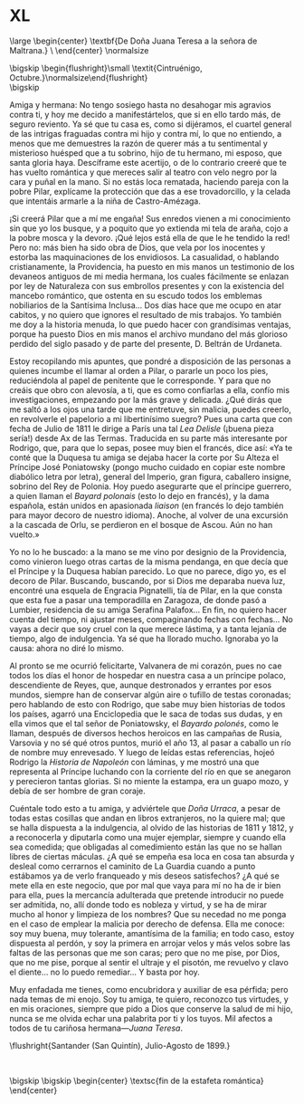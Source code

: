 # XL

<!--- 
<div> 
  <span style="margin:0 auto;text-indent:0;display:block;text-align:center;font-weight:bold;font-size:larger;">
                De Doña Juana Teresa a la señora de Maltrana.         <br />
  </span>
</div> 
<p> </p>
-->

\large
\begin{center}
\textbf{De Doña Juana Teresa a la señora de Maltrana.}                \\
\end{center}
\normalsize

<!--- 
<div>
  <span style="width:100%;display:block;text-align:right;"> 
                *Cintruénigo, Octubre.*
  </span>
</div>
<p> </p>
-->

\bigskip
\begin{flushright}\small \textit{Cintruénigo, Octubre.}\normalsize\end{flushright}   
\bigskip

Amiga y hermana: No tengo sosiego hasta no desahogar mis agravios contra ti,
y hoy me decido a manifestártelos, que si en ello tardo más, de seguro
reviento. Ya sé que tu casa es, como si dijéramos, el cuartel general de las
intrigas fraguadas contra mi hijo y contra mí, lo que no entiendo, a menos que
me demuestres la razón de querer más a tu sentimental y misterioso huésped que
a tu sobrino, hijo de tu hermano, mi esposo, que santa gloria haya. Descíframe
este acertijo, o de lo contrario creeré que te has vuelto romántica y que
mereces salir al teatro con velo negro por la cara y puñal en la mano. Si no
estás loca rematada, haciendo pareja con la pobre Pilar, explícame la
protección que das a ese trovadorcillo, y la celada que intentáis armarle a la
niña de Castro-Amézaga.

¡Si creerá Pilar que a mí me engaña! Sus enredos vienen a mi conocimiento sin
que yo los busque, y a poquito que yo extienda mi tela de araña, cojo a la
pobre mosca y la devoro. ¡Qué lejos está ella de que le he tendido la red! Pero
no: más bien ha sido obra de Dios, que vela por los inocentes y estorba las
maquinaciones de los envidiosos. La casualidad, o hablando cristianamente, la
Providencia, ha puesto en mis manos un testimonio de los devaneos antiguos de
mi media hermana, los cuales fácilmente se enlazan por ley de Naturaleza con
sus embrollos presentes y con la existencia del mancebo romántico, que ostenta
en su escudo todos los emblemas nobiliarios de la Santísima Inclusa… Dos días
hace que me ocupo en atar cabitos, y no quiero que ignores el resultado de mis
trabajos. Yo también me doy a la historia menuda, lo que puedo hacer con
grandísimas ventajas, porque ha puesto Dios en mis manos el archivo mundano del
más glorioso perdido del siglo pasado y de parte del presente, D. Beltrán de
Urdaneta.

Estoy recopilando mis apuntes, que pondré a disposición de las personas
a quienes incumbe el llamar al orden a Pilar, o pararle un poco los pies,
reduciéndola al papel de penitente que le corresponde. Y para que no creáis que
obro con alevosía, a ti, que es como confiarlas a ella, confío mis
investigaciones, empezando por la más grave y delicada. ¿Qué dirás que me saltó
a los ojos una tarde que me entretuve, sin malicia, puedes creerlo, en
revolverle el papelorio a mi libertinísimo suegro? Pues una carta que con fecha
de Julio de 1811 le dirige a París una tal *Lea Delisle* (¡buena pieza sería!)
desde Ax de las Termas. Traducida en su parte más interesante por Rodrigo, que,
para que lo sepas, posee muy bien el francés, dice así: «Ya te conté que la
Duquesa tu amiga se dejaba hacer la corte por Su Alteza el Príncipe José
Poniatowsky (pongo mucho cuidado en copiar este nombre diabólico letra por
letra), general del Imperio, gran figura, caballero insigne, sobrino del Rey de
Polonia. Hoy puedo asegurarte que el príncipe guerrero, a quien llaman el
*Bayard polonais* (esto lo dejo en francés), y la dama española, están unidos
en apasionada *liaison* (en francés lo dejo también para mayor decoro de
nuestro idioma). Anoche, al volver de una excursión a la cascada de Orlu, se
perdieron en el bosque de Ascou. Aún no han vuelto.»

Yo no lo he buscado: a la mano se me vino por designio de la Providencia, como
vinieron luego otras cartas de la misma pendanga, en que decía que el Príncipe
y la Duquesa habían parecido. Lo que no parece, digo yo, es el decoro de Pilar.
Buscando, buscando, por si Dios me deparaba nueva luz, encontré una esquela de
Engracia Pignatelli, tía de Pilar, en la que consta que esta fue a pasar una
temporadilla en Zaragoza, de donde pasó a Lumbier, residencia de su amiga
Serafina Palafox… En fin, no quiero hacer cuenta del tiempo, ni ajustar meses,
compaginando fechas con fechas… No vayas a decir que soy cruel con la que
merece lástima, y a tanta lejanía de tiempo, algo de indulgencia. Ya sé que ha
llorado mucho. Ignoraba yo la causa: ahora no diré lo mismo.

Al pronto se me ocurrió felicitarte, Valvanera de mi corazón, pues no cae todos
los días el honor de hospedar en nuestra casa a un príncipe polaco,
descendiente de Reyes, que, aunque destronados y errantes por esos mundos,
siempre han de conservar algún aire o tufillo de testas coronadas; pero
hablando de esto con Rodrigo, que sabe muy bien historias de todos los países,
agarró una Enciclopedia que le saca de todas sus dudas, y en ella vimos que el
tal señor de Poniatowsky, el *Bayardo polonés*, como le llaman, después de
diversos hechos heroicos en las campañas de Rusia, Varsovia y no sé qué otros
puntos, murió el año 13, al pasar a caballo un río de nombre muy enrevesado.
Y luego de leídas estas referencias, hojeó Rodrigo la *Historia de Napoleón*
con láminas, y me mostró una que representa al Príncipe luchando con la
corriente del río en que se anegaron y perecieron tantas glorias. Si no miente
la estampa, era un guapo mozo, y debía de ser hombre de gran coraje.

Cuéntale todo esto a tu amiga, y adviértele que *Doña Urraca*, a pesar de todas
estas cosillas que andan en libros extranjeros, no la quiere mal; que se halla
dispuesta a la indulgencia, al olvido de las historias de 1811 y 1812,
y a reconocerla y diputarla como una mujer ejemplar, siempre y cuando ella sea
comedida; que obligadas al comedimiento están las que no se hallan libres de
ciertas máculas. ¿A qué se empeña esa loca en cosa tan absurda y desleal como
cerrarnos el caminito de La Guardia cuando a punto estábamos ya de verlo
franqueado y mis deseos satisfechos? ¿A qué se mete ella en este negocio, que
por mal que vaya para mí no ha de ir bien para ella, pues la mercancía
adulterada que pretende introducir no puede ser admitida, no, allí donde todo
es nobleza y virtud, y se ha de mirar mucho al honor y limpieza de los nombres?
Que su necedad no me ponga en el caso de emplear la malicia por derecho de
defensa. Ella me conoce: soy muy buena, muy tolerante, amantísima de la
familia; en todo caso, estoy dispuesta al perdón, y soy la primera en arrojar
velos y más velos sobre las faltas de las personas que me son caras; pero que
no me pise, por Dios, que no me pise, porque al sentir el ultraje y el pisotón,
me revuelvo y clavo el diente… no lo puedo remediar… Y basta por hoy.

Muy enfadada me tienes, como encubridora y auxiliar de esa pérfida; pero nada
temas de mi enojo. Soy tu amiga, te quiero, reconozco tus virtudes, y en mis
oraciones, siempre que pido a Dios que conserve la salud de mi hijo, nunca se
me olvida echar una palabrita por ti y los tuyos. Mil afectos a todos de tu
cariñosa hermana—*Juana Teresa*.

<!---
<div style="text-align:right">Santander (San Quintín), Julio-Agosto de 1899.</div>
<p> </p>
-->

\flushright{Santander (San Quintín), Julio-Agosto de 1899.} 

<!---
<div style="text-align:center; font-variant:small-caps;">fin de la estafeta romántica</div>
-->

<p> </p>

\bigskip
\bigskip
\begin{center}
\textsc{fin de la estafeta romántica}
\end{center}
